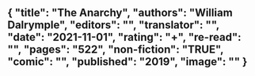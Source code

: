 {
 "title": "The Anarchy",
 "authors": "William Dalrymple",
 "editors": "",
 "translator": "",
 "date": "2021-11-01",
 "rating": "+",
 "re-read": "",
 "pages": "522",
 "non-fiction": "TRUE",
 "comic": "",
 "published": "2019",
 "image": ""
}
---

